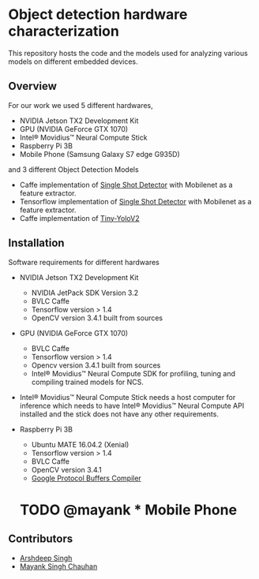 

# Object detection hardware characterization
  This repository hosts the code and the models used for analyzing various models on different embedded devices. 
  
## Overview
  For our work we used 5 different hardwares,
 * NVIDIA Jetson TX2 Development Kit
 * GPU (NVIDIA GeForce GTX 1070)
 * Intel® Movidius™ Neural Compute Stick
 * Raspberry Pi 3B 
 * Mobile Phone (Samsung Galaxy S7 edge G935D)

and 3 different Object Detection Models 
 * Caffe implementation of [Single Shot Detector](https://arxiv.org/abs/1512.02325) with Mobilenet as a feature extractor.
 * Tensorflow implementation of [Single Shot Detector](https://arxiv.org/abs/1512.02325) with Mobilenet as a feature extractor.
 * Caffe implementation of [Tiny-YoloV2](https://pjreddie.com/media/files/papers/YOLO9000.pdf) 


## Installation 
Software requirements for different hardwares
*  NVIDIA Jetson TX2 Development Kit 
    * NVIDIA JetPack SDK Version 3.2 
    * BVLC Caffe 
    * Tensorflow version > 1.4
    * OpenCV version 3.4.1 built from sources

* GPU (NVIDIA GeForce GTX 1070)
    *   BVLC Caffe
    *   Tensorflow version > 1.4
    *   Opencv version 3.4.1 built from sources
    *    Intel® Movidius™ Neural Compute SDK for profiling, tuning and compiling trained models for NCS.
    
* Intel® Movidius™ Neural Compute Stick needs a host computer for inference which needs to have Intel® Movidius™ Neural Compute API installed and the stick does not have any other requirements.

*  Raspberry Pi 3B
	*  Ubuntu MATE 16.04.2 (Xenial)
	* Tensorflow version > 1.4
	* BVLC Caffe
	* OpenCV version 3.4.1 
	* [Google Protocol Buffers Compiler ](http://osdevlab.blogspot.com/2016/03/how-to-install-google-protocol-buffers.html)
	
	# TODO @mayank * Mobile Phone
  
 
## Contributors
 * [Arshdeep Singh](https://github.com/4rshdeep)
 * [Mayank Singh Chauhan](https://github.com/mayanksingh2298)
    
